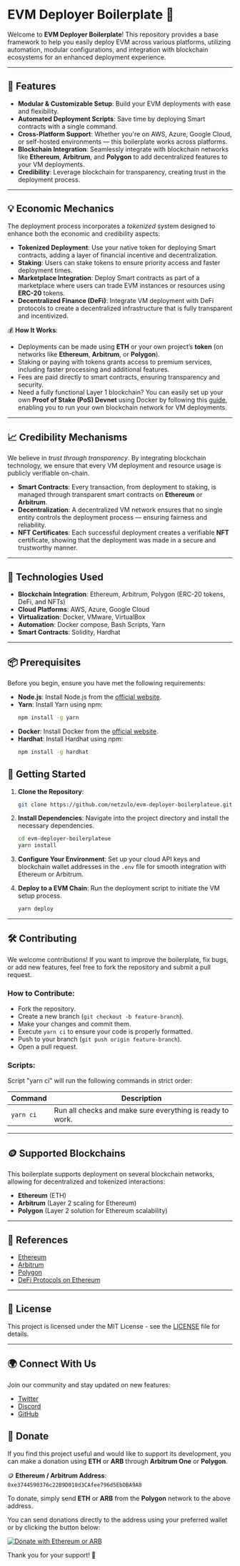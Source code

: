 # EVM Deployer Boilerplate 🚀

Welcome to **EVM Deployer Boilerplate**! This repository provides a base framework to help you easily deploy EVM across various platforms, utilizing automation, modular configurations, and integration with blockchain ecosystems for an enhanced deployment experience.

---

## 🌟 Features

- **Modular & Customizable Setup**: Build your EVM deployments with ease and flexibility.
- **Automated Deployment Scripts**: Save time by deploying Smart contracts with a single command.
- **Cross-Platform Support**: Whether you're on AWS, Azure, Google Cloud, or self-hosted environments — this boilerplate works across platforms.
- **Blockchain Integration**: Seamlessly integrate with blockchain networks like **Ethereum**, **Arbitrum**, and **Polygon** to add decentralized features to your VM deployments.
- **Credibility**: Leverage blockchain for transparency, creating trust in the deployment process.

---

## 💡 Economic Mechanics

The deployment process incorporates a *tokenized* system designed to enhance both the economic and credibility aspects:

- **Tokenized Deployment**: Use your native token for deploying Smart contracts, adding a layer of financial incentive and decentralization.
- **Staking**: Users can stake tokens to ensure priority access and faster deployment times.
- **Marketplace Integration**: Deploy Smart contracts as part of a marketplace where users can trade EVM instances or resources using **ERC-20** tokens.
- **Decentralized Finance (DeFi)**: Integrate VM deployment with DeFi protocols to create a decentralized infrastructure that is fully transparent and incentivized.

💰 **How It Works**:

- Deployments can be made using **ETH** or your own project’s **token** (on networks like **Ethereum**, **Arbitrum**, or **Polygon**).
- Staking or paying with tokens grants access to premium services, including faster processing and additional features.
- Fees are paid directly to smart contracts, ensuring transparency and security.
- Need a fully functional Layer 1 blockchain? You can easily set up your own **Proof of Stake (PoS) Devnet** using Docker by following this [guide](https://rauljordan.com/how-to-setup-a-proof-of-stake-devnet/), enabling you to run your own blockchain network for VM deployments.


---

## 📈 Credibility Mechanisms

We believe in *trust through transparency*. By integrating blockchain technology, we ensure that every VM deployment and resource usage is publicly verifiable on-chain.

- **Smart Contracts**: Every transaction, from deployment to staking, is managed through transparent smart contracts on **Ethereum** or **Arbitrum**.
- **Decentralization**: A decentralized VM network ensures that no single entity controls the deployment process — ensuring fairness and reliability.
- **NFT Certificates**: Each successful deployment creates a verifiable **NFT** certificate, showing that the deployment was made in a secure and trustworthy manner.

---

## 🔗 Technologies Used

- **Blockchain Integration**: Ethereum, Arbitrum, Polygon (ERC-20 tokens, DeFi, and NFTs)
- **Cloud Platforms**: AWS, Azure, Google Cloud
- **Virtualization**: Docker, VMware, VirtualBox
- **Automation**: Docker compose, Bash Scripts, Yarn
- **Smart Contracts**: Solidity, Hardhat

---

## 📦 Prerequisites

Before you begin, ensure you have met the following requirements:

- **Node.js**: Install Node.js from the [official website](https://nodejs.org).
- **Yarn**: Install Yarn using npm:
    ```bash
    npm install -g yarn
    ```
- **Docker**: Install Docker from the [official website](https://www.docker.com/get-started).
- **Hardhat**: Install Hardhat using npm:
    ```bash
    npm install -g hardhat
    ```


## 🚀 Getting Started

1. **Clone the Repository**:
    ```bash
    git clone https://github.com/netzulo/evm-deployer-boilerplateue.git
    ```

2. **Install Dependencies**:
    Navigate into the project directory and install the necessary dependencies.
    ```bash
    cd evm-deployer-boilerplateue
    yarn install
    ```

3. **Configure Your Environment**:
    Set up your cloud API keys and blockchain wallet addresses in the `.env` file for smooth integration with Ethereum or Arbitrum.

4. **Deploy to a EVM Chain**:
    Run the deployment script to initiate the VM setup process.
    ```bash
    yarn deploy
    ```

---

## 🛠️ Contributing

We welcome contributions! If you want to improve the boilerplate, fix bugs, or add new features, feel free to fork the repository and submit a pull request.

### How to Contribute:
- Fork the repository.
- Create a new branch (`git checkout -b feature-branch`).
- Make your changes and commit them.
- Execute ```yarn ci``` to ensure your code is properly formatted.
- Push to your branch (`git push origin feature-branch`).
- Open a pull request.

### Scripts:

Script "yarn ci" will run the following commands in strict order:

| Command | Description |
| --- | --- |
| `yarn ci` | Run all checks and make sure everything is ready to work. |


---

## 🪙 Supported Blockchains

This boilerplate supports deployment on several blockchain networks, allowing for decentralized and tokenized interactions:

- **Ethereum** (ETH)
- **Arbitrum** (Layer 2 scaling for Ethereum)
- **Polygon** (Layer 2 solution for Ethereum scalability)

---

## 🔗 References

- [Ethereum](https://ethereum.org)
- [Arbitrum](https://arbitrum.io)
- [Polygon](https://polygon.technology)
- [DeFi Protocols on Ethereum](https://www.coindesk.com/defi)

---

## 📜 License

This project is licensed under the MIT License - see the [LICENSE](LICENSE) file for details.

---

## 🌍 Connect With Us

Join our community and stay updated on new features:

- [Twitter](https://twitter.com/El_Wose)
- [Discord](https://discord.gg/#comming-soon)
- [GitHub](https://github.com/netzulo/evm-deployer-boilerplateue)

## 💸 Donate

If you find this project useful and would like to support its development, you can make a donation using **ETH** or **ARB** through **Arbitrum One** or **Polygon**.

🪙 **Ethereum / Arbitrum Address**: `0xe3744590376c22B9D010d3CAfee796d5EbDBA9A8`

To donate, simply send **ETH** or **ARB** from the **Polygon** network to the above address.

You can send donations directly to the address using your preferred wallet or by clicking the button below:

[![Donate with Ethereum or ARB](https://img.shields.io/badge/Donate%20with-Ethereum%20or%20ARB-6A4CFF?style=flat&logo=ethereum)](https://www.ethereum.org)

Thank you for your support! 🙌